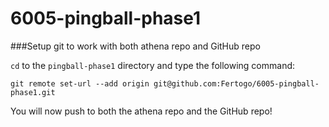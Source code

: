 6005-pingball-phase1
====================

###Setup git to work with both athena repo and GitHub repo

`cd` to the `pingball-phase1` directory and type the following command:

``` 
git remote set-url --add origin git@github.com:Fertogo/6005-pingball-phase1.git 
 ```

You will now push to both the athena repo and the GitHub repo!

